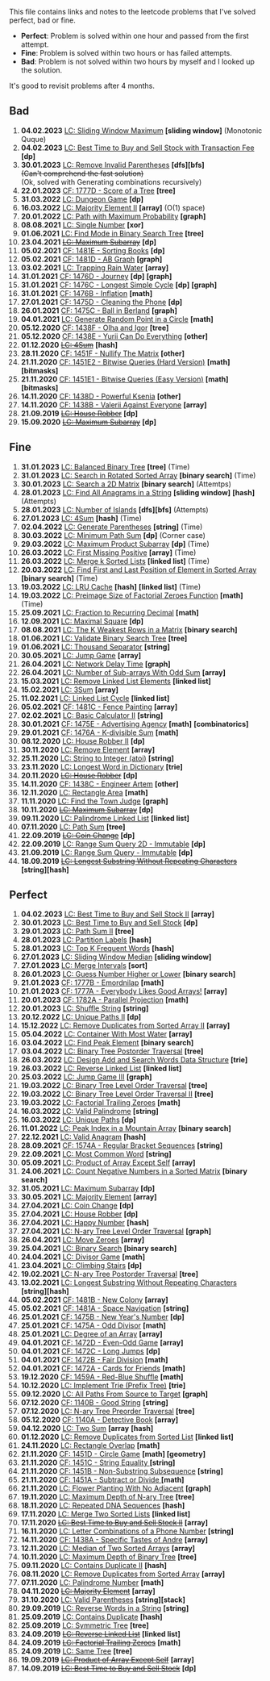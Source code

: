 This file contains links and notes to the leetcode problems that I've solved perfect, bad or fine.

* **Perfect**: Problem is solved within one hour and passed from the first attempt.
* **Fine**: Problem is solved within two hours or has failed attempts.
* **Bad**: Problem is not solved within two hours by myself and I looked up the solution.

It's good to revisit problems after 4 months.

## Bad
1. **04.02.2023** [LC: Sliding Window Maximum](https://leetcode.com/problems/sliding-window-maximum/) **\[sliding window]** (Monotonic Quque)
1. **04.02.2023** [LC: Best Time to Buy and Sell Stock with Transaction Fee](https://leetcode.com/problems/best-time-to-buy-and-sell-stock-with-transaction-fee/) **\[dp]**
1. **30.01.2023** [LC: Remove Invalid Parentheses](https://leetcode.com/problems/remove-invalid-parentheses/) **\[dfs]\[bfs]** <br>
~~(Can't comprehend the fast solution)~~<br>
  (Ok, solved with Generating combinations recursively)
1. **22.01.2023** [CF: 1777D - Score of a Tree](https://codeforces.com/contest/1777/problem/D) **\[tree]**
1. **31.03.2022** [LC: Dungeon Game](https://leetcode.com/problems/dungeon-game/) **\[dp]**
1. **16.03.2022** [LC: Majority Element II](https://leetcode.com/problems/majority-element-ii/) **\[array]** (O(1) space)
1. **20.01.2022** [LC: Path with Maximum Probability](https://leetcode.com/problems/path-with-maximum-probability/) **\[graph]**
1. **08.08.2021** [LC: Single Number](https://leetcode.com/problems/single-number/) **\[xor]**
1. **01.06.2021** [LC: Find Mode in Binary Search Tree](https://leetcode.com/problems/find-mode-in-binary-search-tree/) **\[tree]**
1. **23.04.2021** [~~LC: Maximum Subarray~~](https://leetcode.com/problems/maximum-subarray/) **\[dp]**
1. **05.02.2021** [CF: 1481E - Sorting Books](https://codeforces.com/contest/1481/problem/E) **\[dp]**
1. **05.02.2021** [CF: 1481D - AB Graph](https://codeforces.com/contest/1481/problem/D) **\[graph]**
1. **03.02.2021** [LC: Trapping Rain Water](https://leetcode.com/problems/trapping-rain-water/) **\[array]**
1. **31.01.2021** [CF: 1476D - Journey](https://codeforces.com/contest/1476/problem/D) **\[dp]** **\[graph]**
1. **31.01.2021** [CF: 1476C - Longest Simple Cycle](https://codeforces.com/contest/1476/problem/C) **\[dp]** **\[graph]**
1. **31.01.2021** [CF: 1476B - Inflation](https://codeforces.com/contest/1476/problem/B) **\[math]**
1. **27.01.2021** [CF: 1475D - Cleaning the Phone](https://codeforces.com/contest/1475/problem/D) **\[dp]**
1. **26.01.2021** [CF: 1475C - Ball in Berland](https://codeforces.com/contest/1475/problem/C) **\[graph]**
1. **04.01.2021** [LC: Generate Random Point in a Circle](https://leetcode.com/problems/generate-random-point-in-a-circle/) **\[math]**
1. **05.12.2020** [CF: 1438F - Olha and Igor](https://codeforces.com/contest/1438/problem/F) **\[tree]**
1. **05.12.2020** [CF: 1438E - Yurii Can Do Everything](https://codeforces.com/contest/1438/problem/E) **\[other]**
1. **01.12.2020** [~~LC: 4Sum~~](https://leetcode.com/problems/4sum/) **\[hash]**
1. **28.11.2020** [CF: 1451F - Nullify The Matrix](https://codeforces.com/contest/1451/problem/F) **\[other]**
1. **21.11.2020** [CF: 1451E2 - Bitwise Queries (Hard Version)](https://codeforces.com/contest/1451/problem/E2) **\[math] \[bitmasks]**
1. **21.11.2020** [CF: 1451E1 - Bitwise Queries (Easy Version)](https://codeforces.com/contest/1451/problem/E1) **\[math] \[bitmasks]**
1. **14.11.2020** [CF: 1438D - Powerful Ksenia](https://codeforces.com/contest/1438/problem/D) **\[other]**
1. **14.11.2020** [CF: 1438B - Valerii Against Everyone](https://codeforces.com/contest/1438/problem/B) **\[array]**
1. **21.09.2019** [~~LC: House Robber~~](https://leetcode.com/problems/house-robber/) **\[dp]**
1. **15.09.2020** [~~LC: Maximum Subarray~~](https://leetcode.com/problems/maximum-subarray/) **\[dp]**

## Fine
1. **31.01.2023** [LC: Balanced Binary Tree](https://leetcode.com/problems/balanced-binary-tree/) **\[tree]** (Time)
1. **31.01.2023** [LC: Search in Rotated Sorted Array](https://leetcode.com/problems/search-in-rotated-sorted-array/) **\[binary search]** (Time)
1. **30.01.2023** [LC: Search a 2D Matrix](https://leetcode.com/problems/search-a-2d-matrix/) **\[binary search]** (Attemtps)
1. **28.01.2023** [LC: Find All Anagrams in a String](https://leetcode.com/problems/find-all-anagrams-in-a-string/) **\[sliding window]** **\[hash]** (Attempts)
1. **28.01.2023** [LC: Number of Islands](https://leetcode.com/problems/number-of-islands/) **\[dfs]\[bfs]** (Attempts)
1. **27.01.2023** [LC: 4Sum](https://leetcode.com/problems/4sum/) **\[hash]** (Time)
1. **02.04.2022** [LC: Generate Parentheses](https://leetcode.com/problems/generate-parentheses/) **\[string]** (Time)
1. **30.03.2022** [LC: Minimum Path Sum](https://leetcode.com/problems/minimum-path-sum/) **\[dp]** (Corner case)
1. **29.03.2022** [LC: Maximum Product Subarray](https://leetcode.com/problems/maximum-product-subarray/) **\[dp]** (Time)
1. **26.03.2022** [LC: First Missing Positive](https://leetcode.com/problems/first-missing-positive/) **\[array]** (Time)
1. **26.03.2022** [LC: Merge k Sorted Lists](https://leetcode.com/problems/merge-k-sorted-lists/) **\[linked list]** (Time)
1. **20.03.2022** [LC: Find First and Last Position of Element in Sorted Array](https://leetcode.com/problems/find-first-and-last-position-of-element-in-sorted-array/) **\[binary search]** (Time)
1. **19.03.2022** [LC: LRU Cache](https://leetcode.com/problems/lru-cache/) **\[hash]** **\[linked list]** (Time)
1. **19.03.2022** [LC: Preimage Size of Factorial Zeroes Function](https://leetcode.com/problems/preimage-size-of-factorial-zeroes-function/) **\[math]** (Time)
1. **25.09.2021** [LC: Fraction to Recurring Decimal](https://leetcode.com/problems/fraction-to-recurring-decimal/) **\[math]**
1. **12.09.2021** [LC: Maximal Square](https://leetcode.com/problems/maximal-square/) **\[dp]**
1. **08.08.2021** [LC: The K Weakest Rows in a Matrix](https://leetcode.com/problems/the-k-weakest-rows-in-a-matrix/) **\[binary search]**
1. **01.06.2021** [LC: Validate Binary Search Tree](https://leetcode.com/problems/validate-binary-search-tree/) **\[tree]**
1. **01.06.2021** [LC: Thousand Separator](https://leetcode.com/problems/thousand-separator/) **\[string]**
1. **30.05.2021** [LC: Jump Game](https://leetcode.com/problems/jump-game/) **\[array]**
1. **26.04.2021** [LC: Network Delay Time](https://leetcode.com/problems/network-delay-time/) **\[graph]**
1. **26.04.2021** [LC: Number of Sub-arrays With Odd Sum](https://leetcode.com/problems/number-of-sub-arrays-with-odd-sum/) **\[array]**
1. **15.03.2021** [LC: Remove Linked List Elements](https://leetcode.com/problems/remove-linked-list-elements/) **\[linked list]**
1. **15.02.2021** [LC: 3Sum](https://leetcode.com/problems/3sum/) **\[array]**
1. **11.02.2021** [LC: Linked List Cycle](https://leetcode.com/problems/linked-list-cycle/) **\[linked list]**
1. **05.02.2021** [CF: 1481C - Fence Painting](https://codeforces.com/contest/1481/problem/C) **\[array]**
1. **02.02.2021** [LC: Basic Calculator II](https://leetcode.com/problems/basic-calculator-ii/) **\[string]**
1. **30.01.2021** [CF: 1475E - Advertising Agency](https://codeforces.com/contest/1475/problem/E) **\[math]** **\[combinatorics]**
1. **29.01.2021** [CF: 1476A - K-divisible Sum](https://codeforces.com/contest/1476/problem/A) **\[math]**
1. **08.12.2020** [LC: House Robber II](https://leetcode.com/problems/house-robber-ii/) **\[dp]**
1. **30.11.2020** [LC: Remove Element](https://leetcode.com/problems/remove-element/) **\[array]**
1. **25.11.2020** [LC: String to Integer (atoi)](https://leetcode.com/problems/string-to-integer-atoi/) **\[string]**
1. **23.11.2020** [LC: Longest Word in Dictionary](https://leetcode.com/problems/longest-word-in-dictionary/) **\[trie]**
1. **20.11.2020** [~~LC: House Robber~~](https://leetcode.com/problems/house-robber/) **\[dp]**
1. **14.11.2020** [CF: 1438C - Engineer Artem](https://codeforces.com/contest/1438/problem/C) **\[other]**
1. **12.11.2020** [LC: Rectangle Area](https://leetcode.com/problems/rectangle-area/)  **\[math]**
1. **11.11.2020** [LC: Find the Town Judge](https://leetcode.com/problems/find-the-town-judge/) **\[graph]**
1. **10.11.2020** [~~LC: Maximum Subarray~~](https://leetcode.com/problems/maximum-subarray/) **\[dp]**
1. **09.11.2020** [LC: Palindrome Linked List](https://leetcode.com/problems/palindrome-linked-list/) **\[linked list]**
1. **07.11.2020** [LC: Path Sum](https://leetcode.com/problems/path-sum/) **\[tree]**
1. **22.09.2019** [~~LC: Coin Change~~](https://leetcode.com/problems/coin-change/) **\[dp]**
1. **22.09.2019** [LC: Range Sum Query 2D - Immutable](https://leetcode.com/problems/range-sum-query-2d-immutable/) **\[dp]**
1. **21.09.2019** [LC: Range Sum Query - Immutable](https://leetcode.com/problems/range-sum-query-immutable/) **\[dp]**
1. **18.09.2019** [~~LC: Longest Substring Without Repeating Characters~~](https://leetcode.com/problems/longest-substring-without-repeating-characters/) **\[string]\[hash]**

## Perfect
1. **04.02.2023** [LC: Best Time to Buy and Sell Stock II](https://leetcode.com/problems/best-time-to-buy-and-sell-stock-ii/) **\[array]**
1. **30.01.2023** [LC: Best Time to Buy and Sell Stock](https://leetcode.com/problems/best-time-to-buy-and-sell-stock/) **\[dp]**
1. **29.01.2023** [LC: Path Sum II](https://leetcode.com/problems/path-sum-ii/) **\[tree]**
1. **28.01.2023** [LC: Partition Labels](https://leetcode.com/problems/partition-labels/) **\[hash]**
1. **28.01.2023** [LC: Top K Frequent Words](https://leetcode.com/problems/top-k-frequent-words/) **\[hash]**
1. **27.01.2023** [LC: Sliding Window Median](https://leetcode.com/problems/sliding-window-median/) **\[sliding window]**
1. **27.01.2023** [LC: Merge Intervals](https://leetcode.com/problems/merge-intervals/) **\[sort]**
1. **26.01.2023** [LC: Guess Number Higher or Lower](https://leetcode.com/problems/guess-number-higher-or-lower/) **\[binary search]**
1. **21.01.2023** [CF: 1777B - Emordnilap](https://codeforces.com/contest/1777/problem/B) **\[math]**
1. **21.01.2023** [CF: 1777A - Everybody Likes Good Arrays!](https://codeforces.com/contest/1777/problem/A) **\[array]**
1. **20.01.2023** [CF: 1782A - Parallel Projection](https://codeforces.com/contest/1782/problem/A) **\[math]**
1. **20.01.2023** [LC: Shuffle String](https://leetcode.com/problems/shuffle-string/) **\[string]**
1. **20.12.2022** [LC: Unique Paths II](https://leetcode.com/problems/unique-paths-ii/) **\[dp]**
1. **15.12.2022** [LC: Remove Duplicates from Sorted Array II](https://leetcode.com/problems/remove-duplicates-from-sorted-array-ii/) **\[array]**
1. **05.04.2022** [LC: Container With Most Water](https://leetcode.com/problems/container-with-most-water/) **\[array]**
1. **03.04.2022** [LC: Find Peak Element](https://leetcode.com/problems/find-peak-element/) **\[binary search]**
1. **03.04.2022** [LC: Binary Tree Postorder Traversal](https://leetcode.com/problems/binary-tree-postorder-traversal/) **\[tree]**
1. **26.03.2022** [LC: Design Add and Search Words Data Structure](https://leetcode.com/problems/design-add-and-search-words-data-structure/) **\[trie]**
1. **26.03.2022** [LC: Reverse Linked List](https://leetcode.com/problems/reverse-linked-list/) **\[linked list]**
1. **25.03.2022** [LC: Jump Game III](https://leetcode.com/problems/jump-game-iii/) **\[graph]**
1. **19.03.2022** [LC: Binary Tree Level Order Traversal](https://leetcode.com/problems/binary-tree-level-order-traversal/) **\[tree]**
1. **19.03.2022** [LC: Binary Tree Level Order Traversal II](https://leetcode.com/problems/binary-tree-level-order-traversal-ii/) **\[tree]**
1. **19.03.2022** [LC: Factorial Trailing Zeroes](https://leetcode.com/problems/factorial-trailing-zeroes/) **\[math]**
1. **16.03.2022** [LC: Valid Palindrome](https://leetcode.com/problems/valid-palindrome/) **\[string]**
1. **16.03.2022** [LC: Unique Paths](https://leetcode.com/problems/unique-paths/) **\[dp]**
1. **11.01.2022** [LC: Peak Index in a Mountain Array](https://leetcode.com/problems/peak-index-in-a-mountain-array/) **\[binary search]**
1. **22.12.2021** [LC: Valid Anagram](https://leetcode.com/problems/valid-anagram/) **\[hash]**
1. **28.09.2021** [CF: 1574A - Regular Bracket Sequences](https://codeforces.com/contest/1574/problem/A) **\[string]**
1. **22.09.2021** [LC: Most Common Word](https://leetcode.com/problems/most-common-word/) **\[string]**
1. **05.09.2021** [LC: Product of Array Except Self](https://leetcode.com/problems/product-of-array-except-self/) **\[array]**
1. **24.06.2021** [LC: Count Negative Numbers in a Sorted Matrix](https://leetcode.com/problems/count-negative-numbers-in-a-sorted-matrix/) **\[binary search]**
1. **31.05.2021** [LC: Maximum Subarray](https://leetcode.com/problems/maximum-subarray/) **\[dp]**
1. **30.05.2021** [LC: Majority Element](https://leetcode.com/problems/majority-element/) **\[array]**
1. **27.04.2021** [LC: Coin Change](https://leetcode.com/problems/coin-change/) **\[dp]**
1. **27.04.2021** [LC: House Robber](https://leetcode.com/problems/house-robber/) **\[dp]**
1. **27.04.2021** [LC: Happy Number](https://leetcode.com/problems/happy-number/) **\[hash]**
1. **27.04.2021** [LC: N-ary Tree Level Order Traversal](https://leetcode.com/problems/n-ary-tree-level-order-traversal/) **\[graph]**
1. **26.04.2021** [LC: Move Zeroes](https://leetcode.com/problems/move-zeroes/) **\[array]**
1. **25.04.2021** [LC: Binary Search](https://leetcode.com/problems/binary-search/) **\[binary search]**
1. **24.04.2021** [LC: Divisor Game](https://leetcode.com/problems/divisor-game/) **\[math]**
1. **23.04.2021** [LC: Climbing Stairs](https://leetcode.com/problems/climbing-stairs/) **\[dp]**
1. **19.02.2021** [LC: N-ary Tree Postorder Traversal](https://leetcode.com/problems/n-ary-tree-postorder-traversal/) **\[tree]**
1. **13.02.2021** [LC: Longest Substring Without Repeating Characters](https://leetcode.com/problems/longest-substring-without-repeating-characters/) **\[string]\[hash]**
1. **05.02.2021** [CF: 1481B - New Colony](https://codeforces.com/contest/1481/problem/B) **\[array]**
1. **05.02.2021** [CF: 1481A - Space Navigation](https://codeforces.com/contest/1481/problem/A) **\[string]**
1. **25.01.2021** [CF: 1475B - New Year's Number](https://codeforces.com/contest/1475/problem/B) **\[dp]**
1. **25.01.2021** [CF: 1475A - Odd Divisor](https://codeforces.com/contest/1475/problem/A) **\[math]**
1. **25.01.2021** [LC: Degree of an Array](https://leetcode.com/problems/degree-of-an-array/) **\[array]**
1. **04.01.2021** [CF: 1472D - Even-Odd Game](https://codeforces.com/contest/1472/problem/D) **\[array]**
1. **04.01.2021** [CF: 1472C - Long Jumps](https://codeforces.com/contest/1472/problem/C) **\[dp]**
1. **04.01.2021** [CF: 1472B - Fair Division](https://codeforces.com/contest/1472/problem/B) **\[math]**
1. **04.01.2021** [CF: 1472A - Cards for Friends](https://codeforces.com/contest/1472/problem/A) **\[math]**
1. **19.12.2020** [CF: 1459A - Red-Blue Shuffle](https://codeforces.com/contest/1459/problem/A) **\[math]**
1. **10.12.2020** [LC: Implement Trie (Prefix Tree)](https://leetcode.com/problems/implement-trie-prefix-tree/) **\[trie]**
1. **09.12.2020** [LC: All Paths From Source to Target](https://leetcode.com/problems/all-paths-from-source-to-target/) **\[graph]**
1. **07.12.2020** [CF: 1140B - Good String](https://codeforces.com/contest/1140/problem/B) **\[string]**
1. **07.12.2020** [LC: N-ary Tree Preorder Traversal](https://leetcode.com/problems/n-ary-tree-preorder-traversal/) **\[tree]**
1. **05.12.2020** [CF: 1140A - Detective Book](https://codeforces.com/contest/1140/problem/A) **\[array]**
1. **04.12.2020** [LC: Two Sum](https://leetcode.com/problems/two-sum/) **\[array** **\[hash]**
1. **01.12.2020** [LC: Remove Duplicates from Sorted List](https://leetcode.com/problems/remove-duplicates-from-sorted-list/) **\[linked list]**
1. **24.11.2020** [LC: Rectangle Overlap](https://leetcode.com/problems/rectangle-overlap/)  **\[math]**
1. **21.11.2020** [CF: 1451D - Circle Game](https://codeforces.com/contest/1451/problem/D) **\[math] \[geometry]**
1. **21.11.2020** [CF: 1451C - String Equality ](https://codeforces.com/contest/1451/problem/C) **\[string]**
1. **21.11.2020** [CF: 1451B - Non-Substring Subsequence](https://codeforces.com/contest/1451/problem/B) **\[string]**
1. **21.11.2020** [CF: 1451A - Subtract or Divide ](https://codeforces.com/contest/1451/problem/A) **\[math]**
1. **21.11.2020** [LC: Flower Planting With No Adjacent](https://leetcode.com/problems/flower-planting-with-no-adjacent/) **\[graph]**
1. **19.11.2020** [LC: Maximum Depth of N-ary Tree](https://leetcode.com/problems/maximum-depth-of-n-ary-tree/) **\[tree]**
1. **18.11.2020** [LC: Repeated DNA Sequences](https://leetcode.com/problems/repeated-dna-sequences/) **\[hash]**
1. **17.11.2020** [LC: Merge Two Sorted Lists](https://leetcode.com/problems/merge-two-sorted-lists/) **\[linked list]**
1. **17.11.2020** [~~LC: Best Time to Buy and Sell Stock II~~](https://leetcode.com/problems/best-time-to-buy-and-sell-stock-ii/) **\[array]**
1. **16.11.2020** [LC: Letter Combinations of a Phone Number](https://leetcode.com/problems/letter-combinations-of-a-phone-number/) **\[string]**
1. **14.11.2020** [CF: 1438A - Specific Tastes of Andre](https://codeforces.com/contest/1438/problem/A) **\[array]**
1. **12.11.2020** [LC: Median of Two Sorted Arrays](https://leetcode.com/problems/median-of-two-sorted-arrays/) **\[array]**
1. **10.11.2020** [LC: Maximum Depth of Binary Tree](https://leetcode.com/problems/maximum-depth-of-binary-tree/) **\[tree]**
1. **09.11.2020** [LC: Contains Duplicate II](https://leetcode.com/problems/contains-duplicate-ii/) **\[hash]**
1. **08.11.2020** [LC: Remove Duplicates from Sorted Array](https://leetcode.com/problems/remove-duplicates-from-sorted-array/) **\[array]**
1. **07.11.2020** [LC: Palindrome Number](https://leetcode.com/problems/palindrome-number/) **\[math]**
1. **04.11.2020** [~~LC: Majority Element~~](https://leetcode.com/problems/majority-element/) **\[array]**
1. **31.10.2020** [LC: Valid Parentheses](https://leetcode.com/problems/valid-parentheses/) **\[string]\[stack]**
1. **29.09.2019** [LC: Reverse Words in a String](https://leetcode.com/problems/reverse-words-in-a-string/) **\[string]**
1. **25.09.2019** [LC: Contains Duplicate](https://leetcode.com/problems/contains-duplicate/) **\[hash]**
1. **25.09.2019** [LC: Symmetric Tree](https://leetcode.com/problems/symmetric-tree/) **\[tree]**
1. **24.09.2019** [~~LC: Reverse Linked List~~](https://leetcode.com/problems/reverse-linked-list/) **\[linked list]**
1. **24.09.2019** [~~LC: Factorial Trailing Zeroes~~](https://leetcode.com/problems/factorial-trailing-zeroes/) **\[math]**
1. **24.09.2019** [LC: Same Tree](https://leetcode.com/problems/same-tree/) **\[tree]**
1. **19.09.2019** [~~LC: Product of Array Except Self~~](https://leetcode.com/problems/product-of-array-except-self/) **\[array]**
1. **14.09.2019** [~~LC: Best Time to Buy and Sell Stock~~](https://leetcode.com/problems/best-time-to-buy-and-sell-stock/) **\[dp]**
